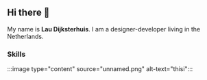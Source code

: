 ## Hi there 👋
My name is **Lau Dijksterhuis**. I am a designer-developer living in the Netherlands. 

### Skills


:::image type="content" source="unnamed.png" alt-text="thisi":::
